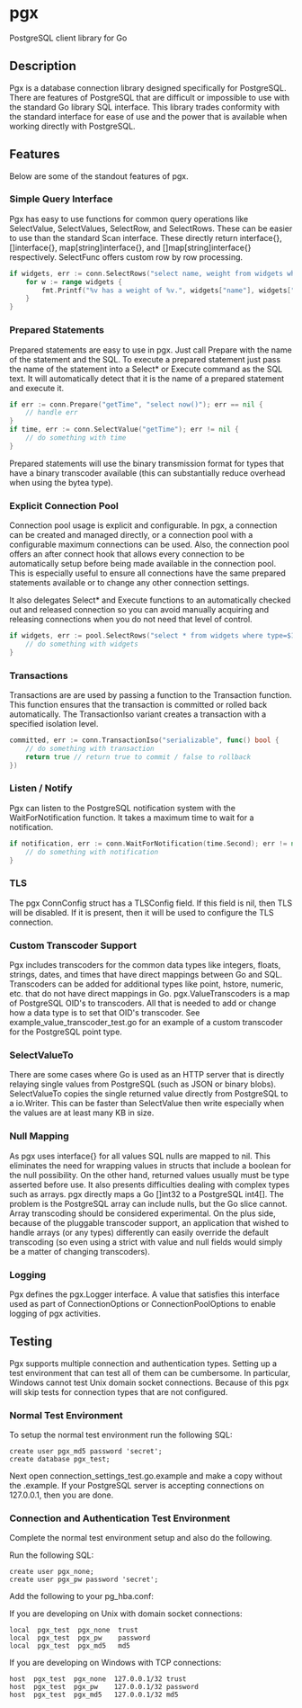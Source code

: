 # pgx

PostgreSQL client library for Go

## Description

Pgx is a database connection library designed specifically for PostgreSQL.
There are features of PostgreSQL that are difficult or impossible to use with
the standard Go library SQL interface. This library trades conformity with the
standard interface for ease of use and the power that is available when
working directly with PostgreSQL.

## Features

Below are some of the standout features of pgx.

### Simple Query Interface

Pgx has easy to use functions for common query operations like SelectValue,
SelectValues, SelectRow, and SelectRows. These can be easier to use than the
standard Scan interface. These directly return interface{}, []interface{},
map[string]interface{}, and []map[string]interface{} respectively. SelectFunc
offers custom row by row processing.

```go
if widgets, err := conn.SelectRows("select name, weight from widgets where type=$1", type); err != nil {
    for w := range widgets {
        fmt.Printf("%v has a weight of %v.", widgets["name"], widgets["weight"])
    }
}
```

### Prepared Statements

Prepared statements are easy to use in pgx. Just call Prepare with the name of
the statement and the SQL. To execute a prepared statement just pass the name
of the statement into a Select* or Execute command as the SQL text. It will
automatically detect that it is the name of a prepared statement and execute
it.

```go
if err := conn.Prepare("getTime", "select now()"); err == nil {
    // handle err
}
if time, err := conn.SelectValue("getTime"); err != nil {
    // do something with time
}
```

Prepared statements will use the binary transmission format for types that
have a binary transcoder available (this can substantially reduce overhead
when using the bytea type).

### Explicit Connection Pool

Connection pool usage is explicit and configurable. In pgx, a connection can
be created and managed directly, or a connection pool with a configurable
maximum connections can be used. Also, the connection pool offers an after
connect hook that allows every connection to be automatically setup before
being made available in the connection pool. This is especially useful to
ensure all connections have the same prepared statements available or to
change any other connection settings.

It also delegates Select* and Execute functions to an automatically checked
out and released connection so you can avoid manually acquiring and releasing
connections when you do not need that level of control.

```go
if widgets, err := pool.SelectRows("select * from widgets where type=$1", type); err != nil {
    // do something with widgets
}
```

### Transactions

Transactions are are used by passing a function to the Transaction function.
This function ensures that the transaction is committed or rolled back
automatically. The TransactionIso variant creates a transaction with a
specified isolation level.

```go
committed, err := conn.TransactionIso("serializable", func() bool {
    // do something with transaction
    return true // return true to commit / false to rollback
})
```

### Listen / Notify

Pgx can listen to the PostgreSQL notification system with the
WaitForNotification function. It takes a maximum time to wait for a
notification.

```go
if notification, err := conn.WaitForNotification(time.Second); err != nil {
    // do something with notification
}
```

### TLS

The pgx ConnConfig struct has a TLSConfig field. If this field is
nil, then TLS will be disabled. If it is present, then it will be used to
configure the TLS connection.

### Custom Transcoder Support

Pgx includes transcoders for the common data types like integers, floats,
strings, dates, and times that have direct mappings between Go and SQL.
Transcoders can be added for additional types like point, hstore, numeric,
etc. that do not have direct mappings in Go. pgx.ValueTranscoders is a map of
PostgreSQL OID's to transcoders. All that is needed to add or change how a
data type is to set that OID's transcoder. See
example_value_transcoder_test.go for an example of a custom transcoder for the
PostgreSQL point type.

### SelectValueTo

There are some cases where Go is used as an HTTP server that is directly
relaying single values from PostgreSQL (such as JSON or binary blobs).
SelectValueTo copies the single returned value directly from PostgreSQL to a
io.Writer. This can be faster than SelectValue then write especially when the
values are at least many KB in size.

### Null Mapping

As pgx uses interface{} for all values SQL nulls are mapped to nil. This
eliminates the need for wrapping values in structs that include a boolean for
the null possibility. On the other hand, returned values usually must be type
asserted before use. It also presents difficulties dealing with complex types
such as arrays. pgx directly maps a Go []int32 to a PostgreSQL int4[]. The
problem is the PostgreSQL array can include nulls, but the Go slice cannot.
Array transcoding should be considered experimental. On the plus side, because
of the pluggable transcoder support, an application that wished to handle
arrays (or any types) differently can easily override the default transcoding
(so even using a strict with value and null fields would simply be a matter of
changing transcoders).

### Logging

Pgx defines the pgx.Logger interface. A value that satisfies this interface
used as part of ConnectionOptions or ConnectionPoolOptions to enable logging
of pgx activities.

## Testing

Pgx supports multiple connection and authentication types. Setting up a test
environment that can test all of them can be cumbersome. In particular,
Windows cannot test Unix domain socket connections. Because of this pgx will
skip tests for connection types that are not configured.

### Normal Test Environment

To setup the normal test environment run the following SQL:

    create user pgx_md5 password 'secret';
    create database pgx_test;

Next open connection_settings_test.go.example and make a copy without the
.example. If your PostgreSQL server is accepting connections on 127.0.0.1,
then you are done.

### Connection and Authentication Test Environment

Complete the normal test environment setup and also do the following.

Run the following SQL:

    create user pgx_none;
    create user pgx_pw password 'secret';

Add the following to your pg_hba.conf:

If you are developing on Unix with domain socket connections:

    local  pgx_test  pgx_none  trust
    local  pgx_test  pgx_pw    password
    local  pgx_test  pgx_md5   md5

If you are developing on Windows with TCP connections:

    host  pgx_test  pgx_none  127.0.0.1/32 trust
    host  pgx_test  pgx_pw    127.0.0.1/32 password
    host  pgx_test  pgx_md5   127.0.0.1/32 md5
